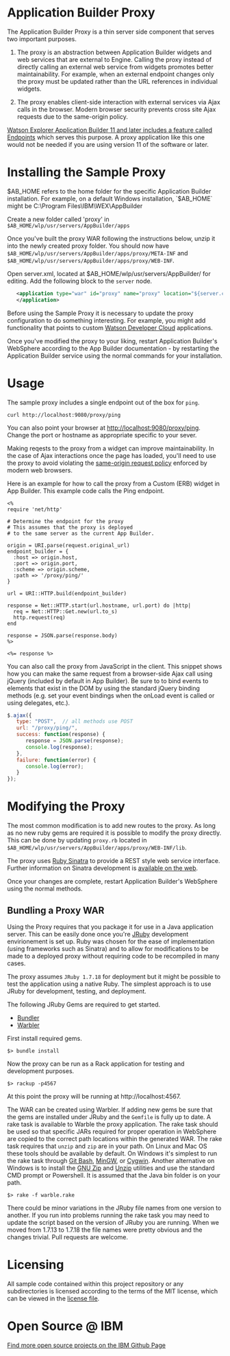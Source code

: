 # Application Builder Proxy

The Application Builder Proxy is a thin server side component that serves two important purposes.

1. The proxy is an abstraction between Application Builder widgets and web services that are external to Engine.  Calling the proxy instead of directly calling an external web service from widgets promotes better maintainability.  For example, when an external endpoint changes only the proxy must be updated rather than the URL references in individual widgets.

2. The proxy enables client-side interaction with external services via Ajax calls in the browser. Modern browser security prevents cross site Ajax requests due to the same-origin policy.

[Watson Explorer Application Builder 11 and later includes a feature called Endpoints](http://www-01.ibm.com/support/knowledgecenter/SS8NLW_11.0.0/com.ibm.swg.im.infosphere.dataexpl.appbuilder.doc/c_de-ab-devapp-endpoints.html) which serves this purpose.  A proxy application like this one would not be needed if you are using version 11 of the software or later.


# Installing the Sample Proxy

$AB_HOME refers to the home folder for the specific Application Builder installation.  For example, on a default Windows installation, `$AB_HOME` might be C:\Program Files\IBM\WEX\AppBuilder

Create a new folder called 'proxy' in `$AB_HOME/wlp/usr/servers/AppBuilder/apps`

Once you've built the proxy WAR following the instructions below, unzip it into the newly created proxy folder.  You should now have `$AB_HOME/wlp/usr/servers/AppBuilder/apps/proxy/META-INF` and `$AB_HOME/wlp/usr/servers/AppBuilder/apps/proxy/WEB-INF`.

Open server.xml, located at $AB_HOME/wlp/usr/servers/AppBuilder/ for editing.  Add the following block to the `server` node.


```xml
   <application type="war" id="proxy" name="proxy" location="${server.config.dir}/apps/proxy">
   </application>
```


Before using the Sample Proxy it is necessary to update the proxy configuration to do something interesting.  For example, you might add functionality that points to custom [Watson Developer Cloud](https://console.ng.bluemix.net/) applications. 

Once you've modified the proxy to your liking, restart Application Builder's WebSphere according to the App Builder documentation - by restarting the Application Builder service using the normal commands for your installation.


# Usage

The sample proxy includes a single endpoint out of the box for `ping`.

```
curl http://localhost:9080/proxy/ping
```

You can also point your browser at [http://localhost:9080/proxy/ping](http://localhost:9080/proxy/ping). Change the port or hostname as appropriate specific to your sever.

Making reqests to the proxy from a widget can improve maintainability.  In the case of Ajax interactions once the page has loaded, you'll need to use the proxy to avoid violating the [same-origin request policy](https://en.wikipedia.org/wiki/Same-origin_policy) enforced by modern web browsers.

Here is an example for how to call the proxy from a Custom (ERB) widget in App Builder.  This example code calls the Ping endpoint.


```HTML+ERB
<%
require 'net/http'

# Determine the endpoint for the proxy
# This assumes that the proxy is deployed 
# to the same server as the current App Builder.

origin = URI.parse(request.original_url)
endpoint_builder = {
  :host => origin.host,
  :port => origin.port,
  :scheme => origin.scheme,
  :path => '/proxy/ping/'  
}

url = URI::HTTP.build(endpoint_builder)

response = Net::HTTP.start(url.hostname, url.port) do |http|
  req = Net::HTTP::Get.new(url.to_s)
  http.request(req)
end

response = JSON.parse(response.body)
%>

<%= response %>
```

You can also call the proxy from JavaScript in the client.  This snippet shows how you can make the same request from a browser-side Ajax call using jQuery (included by default in App Builder).  Be sure to to bind events to elements that exist in the DOM by using the standard jQuery binding methods (e.g. set your event bindings when the onLoad event is called or using delegates, etc.).


```JavaScript
$.ajax({
   type: "POST",  // all methods use POST
   url: "/proxy/ping/",
   success: function(response) {
      response = JSON.parse(response);
      console.log(response);
   },
   failure: function(error) {
      console.log(error);
   }
});
```


# Modifying the Proxy

The most common modification is to add new routes to the proxy.  As long as no new ruby gems are required it is possible to modify the proxy directly.  This can be done by updating `proxy.rb` located in `$AB_HOME/wlp/usr/servers/AppBuilder/apps/proxy/WEB-INF/lib`.

The proxy uses [Ruby Sinatra](http://www.sinatrarb.com/) to provide a REST style web service interface.  Further information on Sinatra development is [available on the web](http://www.sinatrarb.com/intro.html).

Once your changes are complete, restart Application Builder's WebSphere using the normal methods.


## Bundling a Proxy WAR

Using the Proxy requires that you package it for use in a Java application server.  This can be easily done once you're [JRuby](http://www.jruby.org/) development envirionement is set up.  Ruby was chosen for the ease of implementation (using frameworks such as Sinatra) and to allow for modifications to be made to a deployed proxy without requiring code to be recompiled in many cases.

The proxy assumes `JRuby 1.7.18` for deployment but it might be possible to test the application using a native Ruby.  The simplest approach is to use JRuby for development, testing, and deployment.

The following JRuby Gems are required to get started.

* [Bundler](http://bundler.io/)
* [Warbler](https://github.com/jruby/warbler)


First install required gems.


```
$> bundle install
```


Now the proxy can be run as a Rack application for testing and development purposes.


```
$> rackup -p4567
```


At this point the proxy will be running at http://localhost:4567.

The WAR can be created using Warbler.  If adding new gems be sure that the gems are installed under JRuby and the `Gemfile` is fully up to date.  A rake task is available to Warble the proxy application.  The rake task should be used so that specific JARs required for proper operation in WebSphere are copied to the correct path locations within the generated WAR.  The rake task requires that `unzip` and `zip` are in your path.  On Linux and Mac OS these tools should be available by default.  On Windows it's simplest to run the rake task through [Git Bash](http://www.git-scm.com/), [MinGW](http://mingw.org/), or [Cygwin](https://cygwin.com/).  Another alternative on Windows is to install the [GNU Zip](http://gnuwin32.sourceforge.net/packages/zip.htm) and [Unzip](http://gnuwin32.sourceforge.net/packages/unzip.htm) utilities and use the standard CMD prompt or Powershell.  It is assumed that the Java bin folder is on your path.


```
$> rake -f warble.rake
```

There could be minor variations in the JRuby file names from one version to another.  If you run into problems running the rake task you may need to update the script based on the version of JRuby you are running.  When we moved from 1.7.13 to 1.7.18 the file names were pretty obvious and the changes trivial.  Pull requests are welcome.

# Licensing
All sample code contained within this project repository or any subdirectories is licensed according to the terms of the MIT license, which can be viewed in the [license file](/LICENSE).

# Open Source @ IBM
[Find more open source projects on the IBM Github Page](http://ibm.github.io/)
